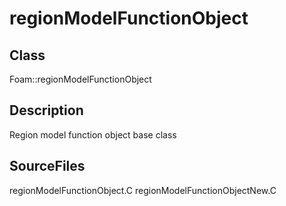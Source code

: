 # regionModelFunctionObject 
## Class
Foam::regionModelFunctionObject

## Description
Region model function object base class

## SourceFiles
regionModelFunctionObject.C
regionModelFunctionObjectNew.C

